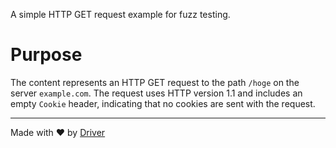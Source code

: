 <!--------------------------------------------------------------------------------->
<!-- IMPORTANT: This file is auto-generated by Driver (https://driver.ai). -------->
<!-- Manual edits may be overwritten on future commits. --------------------------->
<!--------------------------------------------------------------------------------->

A simple HTTP GET request example for fuzz testing.

# Purpose
The content represents an HTTP GET request to the path `/hoge` on the server `example.com`. The request uses HTTP version 1.1 and includes an empty `Cookie` header, indicating that no cookies are sent with the request.

---
Made with ❤️ by [Driver](https://www.driver.ai/)